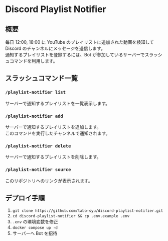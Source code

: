 # Discord Playlist Notifier

## 概要

毎日 12:00, 18:00 に YouTube のプレイリストに追加された動画を検知して Discord のチャンネルにメッセージを送信します。  
通知するプレイリストを登録するには、Bot が参加しているサーバーでスラッシュコマンドを利用します。

## スラッシュコマンド一覧

### `/playlist-notifier list`

サーバーで通知するプレイリストを一覧表示します。

### `/playlist-notifier add `

サーバーで通知するプレイリストを追加します。  
このコマンドを実行したチャンネルで通知されます。

### `/playlist-notifier delete`

サーバーで通知するプレイリストを削除します。

### `/playlist-notifier source`

このリポジトリへのリンクが表示されます。

## デプロイ手順

1. `git clone https://github.com/tabo-syu/discord-playlist-notifier.git`
1. `cd discord-playlist-notifier && cp .env.example .env`
1. `.env` の環境変数を修正
1. `docker compose up -d`
1. サーバーへ Bot を招待
